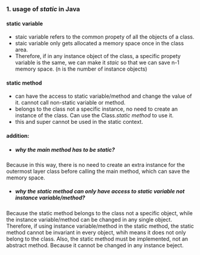 ### 1. usage of *static* in Java

#### static variable

* staic variable refers to the common propety of all the objects of a class.
* staic variable only gets allocated a memory space once in the class area. 
* Therefore, if in any instance object of the class, a specific propety variable is the same, we can make it *staic* so that we can save n-1 memory space. (n is the number of instance objects) 

#### static method
* can have the access to static variable/method and change the value of it. cannot call non-static variable or method.
* belongs to the class not a specific instance, no need to create an instance of the class. Can use the Class.*static method* to use it. 
* this and super cannot be used in the static context.

#### addition:

* ##### why the *main* method has to be static?
Because in this way, there is no need to create an extra instance for the outermost layer class  before calling the main method, which can save the memory space.

* ##### why the static method can only have access to static variable not instance variable/method?
Because the static method belongs to the class not a specific object, while the instance variable/method can be changed in any single object. Therefore, if using instance variable/method in the static method, the static method cannot be invariant in every object, whih means it does not only belong to the class. 
Also, the static method must be implemented, not an abstract method. Because it cannot be changed in any instance beject.
